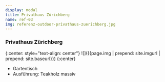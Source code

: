 ```yaml
---
display: modal
title: Privathaus Zürichberg
name: ref-03
img: referenz-outdoor-privathaus-zuerichberg.jpg
---
```


### Privathaus Zürichberg

{:center: style="text-align: center"}
![]({{page.img | prepend: site.imgurl | prepend: site.baseurl}})
{:center}

* Gartentisch
* Ausführung: Teakholz massiv
